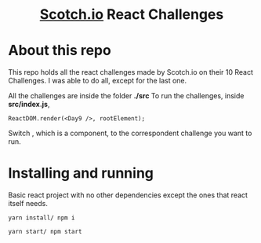 <h1 align="center"><a href="https://scotch.io/courses">Scotch.io</a> React Challenges</h1>

# About this repo

This repo holds all the react challenges made by Scotch.io on their 10 React Challenges.
I was able to do all, except for the last one.

All the challenges are inside the folder **./src**
To run the challenges, inside **src/index.js**,

````
ReactDOM.render(<Day9 />, rootElement);
````
Switch **<Day9 />** , which is a component, to the correspondent challenge you want to run.


# Installing and running


Basic react project with no other dependencies except the ones that react itself needs.

```` yarn install/ npm i ````

```` yarn start/ npm start ````
